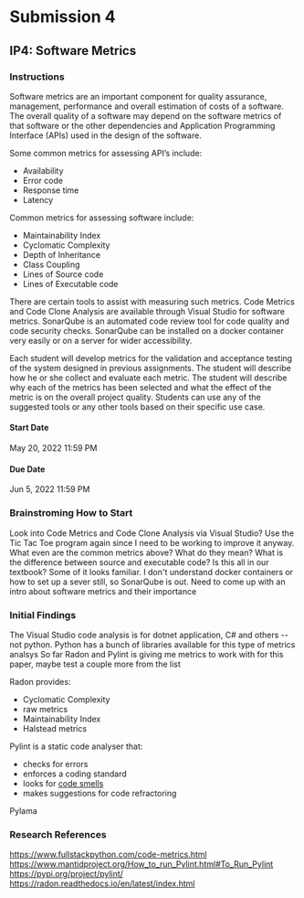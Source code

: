 # Submission 4

## IP4: Software Metrics

### Instructions
Software metrics are an important component for quality assurance, management, performance and overall estimation of costs of a software. The overall quality of a software may depend on the software metrics of that software or the other dependencies and Application Programming Interface (APIs) used in the design of the software.  

Some common metrics for assessing API’s include: 
+ Availability
+ Error code
+ Response time
+ Latency 

Common metrics for assessing software include: 
+ Maintainability Index
+ Cyclomatic Complexity
+ Depth of Inheritance
+ Class Coupling
+ Lines of Source code
+ Lines of Executable code 
 
There are certain tools to assist with measuring such metrics. Code Metrics and Code Clone Analysis are available through Visual Studio for software metrics. SonarQube is an automated code review tool for code quality and code security checks. SonarQube can be installed on a docker container very easily or on a server for wider accessibility. 

Each student will develop metrics for the validation and acceptance testing of the system designed in previous assignments. The student will describe how he or she collect and evaluate each metric. The student will describe why each of the metrics has been selected and what the effect of the metric is on the overall project quality. Students can use any of the suggested tools or any other tools based on their specific use case.  

#### Start Date
May 20, 2022 11:59 PM
#### Due Date
Jun 5, 2022 11:59 PM

### Brainstroming How to Start
Look into Code Metrics and Code Clone Analysis via Visual Studio?
Use the Tic Tac Toe program again since I need to be working to improve it anyway. 
What even are the common metrics above? What do they mean? What is the difference between source and executable code?
Is this all in our textbook? Some of it looks familiar. 
I don't understand docker containers or how to set up a sever still, so SonarQube is out. 
Need to come up with an intro about software metrics and their importance

### Initial Findings
The Visual Studio code analysis is for dotnet application, C# and others -- not python.
Python has a bunch of libraries available for this type of metrics analsys
So far Radon and Pylint is giving me metrics to work with for this paper, maybe test a couple more from the list

Radon provides:
- Cyclomatic Complexity
- raw metrics
- Maintainability Index
- Halstead metrics

Pylint is a static code analyser that: 
- checks for errors
- enforces a coding standard
- looks for [code smells](https://martinfowler.com/bliki/CodeSmell.html)
- makes suggestions for code refractoring 

Pylama

### Research References
https://www.fullstackpython.com/code-metrics.html
https://www.mantidproject.org/How_to_run_Pylint.html#To_Run_Pylint
https://pypi.org/project/pylint/
https://radon.readthedocs.io/en/latest/index.html